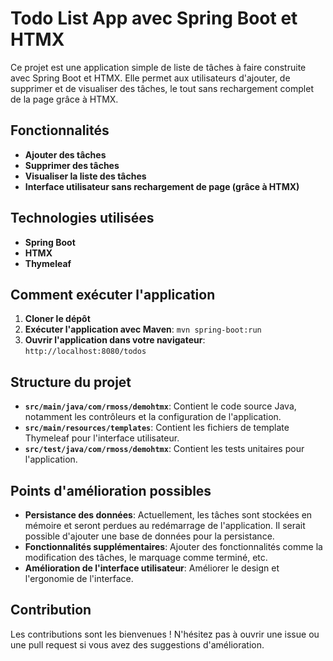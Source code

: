 # Todo List App avec Spring Boot et HTMX

Ce projet est une application simple de liste de tâches à faire construite avec Spring Boot et HTMX. Elle permet aux utilisateurs d'ajouter, de supprimer et de visualiser des tâches, le tout sans rechargement complet de la page grâce à HTMX.

## Fonctionnalités

* **Ajouter des tâches**
* **Supprimer des tâches**
* **Visualiser la liste des tâches**
* **Interface utilisateur sans rechargement de page (grâce à HTMX)**

## Technologies utilisées

* **Spring Boot**
* **HTMX**
* **Thymeleaf**

## Comment exécuter l'application

1. **Cloner le dépôt**
2. **Exécuter l'application avec Maven**: `mvn spring-boot:run`
3. **Ouvrir l'application dans votre navigateur**: `http://localhost:8080/todos`

## Structure du projet

* **`src/main/java/com/rmoss/demohtmx`**: Contient le code source Java, notamment les contrôleurs et la configuration de l'application.
* **`src/main/resources/templates`**: Contient les fichiers de template Thymeleaf pour l'interface utilisateur.
* **`src/test/java/com/rmoss/demohtmx`**: Contient les tests unitaires pour l'application.

## Points d'amélioration possibles

* **Persistance des données**: Actuellement, les tâches sont stockées en mémoire et seront perdues au redémarrage de l'application. Il serait possible d'ajouter une base de données pour la persistance.
* **Fonctionnalités supplémentaires**:  Ajouter des fonctionnalités comme la modification des tâches, le marquage comme terminé, etc.
* **Amélioration de l'interface utilisateur**:  Améliorer le design et l'ergonomie de l'interface.

## Contribution

Les contributions sont les bienvenues ! N'hésitez pas à ouvrir une issue ou une pull request si vous avez des suggestions d'amélioration.
